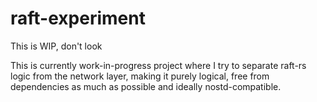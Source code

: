 # raft-experiment
This is WIP, don't look

This is currently work-in-progress project where I try to separate raft-rs logic from the network layer, making it purely logical, free from dependencies as much as possible and ideally nostd-compatible.
